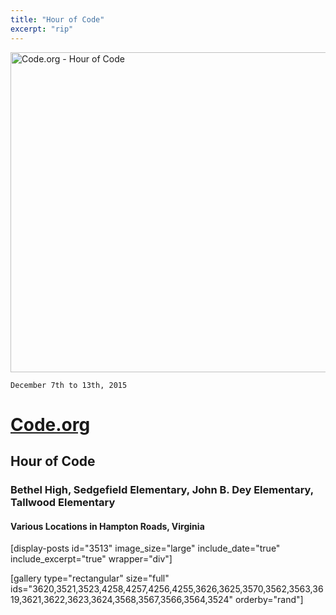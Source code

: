 ```yaml
---
title: "Hour of Code"
excerpt: "rip"
---
```


<img class="aligncenter size-full wp-image-3545" src="https://fvcproductions.files.wordpress.com/2015/11/codeorg.png" alt="Code.org - Hour of Code" width="512" height="512" />

<code>December 7th to 13th, 2015</code>
<h1><a href="http://hourofcode.com" target="_blank">Code.org</a></h1>
<h2><strong>Hour of Code</strong></h2>
<h3>Bethel High, Sedgefield Elementary, John B. Dey Elementary, Tallwood Elementary</h3>
<h4>Various Locations in Hampton Roads, Virginia</h4>

[display-posts id="3513" image_size="large" include_date="true" include_excerpt="true" wrapper="div"]

[gallery type="rectangular" size="full" ids="3620,3521,3523,4258,4257,4256,4255,3626,3625,3570,3562,3563,3619,3621,3622,3623,3624,3568,3567,3566,3564,3524" orderby="rand"]
